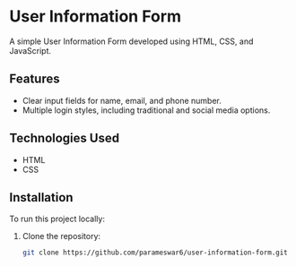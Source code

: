 # User Information Form

A simple User Information Form developed using HTML, CSS, and JavaScript.

## Features
- Clear input fields for name, email, and phone number.
- Multiple login styles, including traditional and social media options.

## Technologies Used
- HTML
- CSS
  



## Installation
To run this project locally:
1. Clone the repository:
   ```bash
   git clone https://github.com/parameswar6/user-information-form.git

